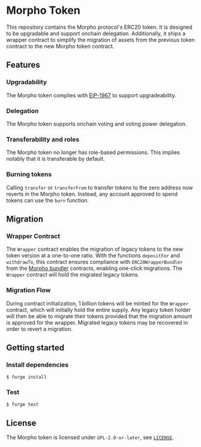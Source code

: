 # Morpho Token

This repository contains the Morpho protocol's ERC20 token.
It is designed to be upgradable and support onchain delegation.
Additionally, it ships a wrapper contract to simplify the migration of assets from the previous token contract to the new Morpho token contract.

## Features

### Upgradability

The Morpho token complies with [EIP-1967](https://eips.ethereum.org/EIPS/eip-1967) to support upgradeability.

### Delegation

The Morpho token supports onchain voting and voting power delegation.

### Transferability and roles

The Morpho token no longer has role-based permissions.
This implies notably that it is transferable by default.

### Burning tokens

Calling `transfer` or `transferFrom` to transfer tokens to the zero address now reverts in the Morpho token.
Instead, any account approved to spend tokens can use the `burn` function.

## Migration

### Wrapper Contract

The `Wrapper` contract enables the migration of legacy tokens to the new token version at a one-to-one ratio.
With the functions `depositFor` and `withdrawTo`, this contract ensures compliance with `ERC20WrapperBundler` from the [Morpho bundler](https://github.com/morpho-org/morpho-blue-bundlers) contracts, enabling one-click migrations.
The `Wrapper` contract will hold the migrated legacy tokens.

### Migration Flow

During contract initialization, 1 billion tokens will be minted for the `Wrapper` contract, which will initially hold the entire supply.
Any legacy token holder will then be able to migrate their tokens provided that the migration amount is approved for the wrapper.
Migrated legacy tokens may be recovered in order to revert a migration.

## Getting started

### Install dependencies

```shell
$ forge install
```

### Test

```shell
$ forge test
```

## License

The Morpho token is licensed under `GPL-2.0-or-later`, see [`LICENSE`](./LICENSE).
